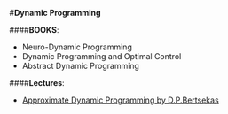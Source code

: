 #__Dynamic Programming__

####__BOOKS__:
* Neuro-Dynamic Programming
* Dynamic Programming and Optimal Control
* Abstract Dynamic Programming

####__Lectures__:
* [Approximate Dynamic Programming by D.P.Bertsekas](https://www.youtube.com/watch?v=6CaUxbFX8Oc&list=PLiCLbsFQNFAxOmVeqPhI5er1LGf2-L9I4)
